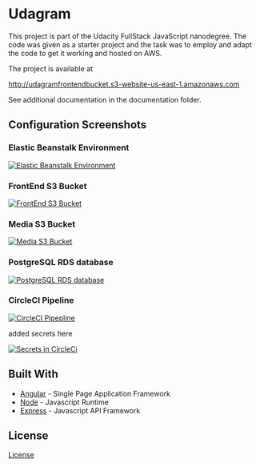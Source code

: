 # Udagram

This project is part of the Udacity FullStack JavaScript nanodegree. The code was given as a starter project and the task was to employ and adapt the code to get it working and hosted on AWS.

The project is available at

http://udagramfrontendbucket.s3-website-us-east-1.amazonaws.com

See additional documentation in the documentation folder.

## Configuration Screenshots

### Elastic Beanstalk Environment

[![Elastic Beanstalk Environment](https://i.postimg.cc/L6cyVLGJ/Screenshot-2021-06-01-at-08-42-35.png)](https://postimg.cc/56mq4Y4J)

### FrontEnd S3 Bucket

[![FrontEnd S3 Bucket](https://i.postimg.cc/ZR5jqcvM/Screenshot-2021-06-01-at-08-43-24.png)](https://postimg.cc/bG41C1Tx)

### Media S3 Bucket

[![Media S3 Bucket](https://i.postimg.cc/SKrDq5R9/Screenshot-2021-06-01-at-08-43-40.png)](https://postimg.cc/p9mDJsDV)

### PostgreSQL RDS database

[![PostgreSQL RDS database](https://i.postimg.cc/1zPJkPmP/Screenshot-2021-06-01-at-08-44-05.png)](https://postimg.cc/sM6YWkG0)

### CircleCI Pipeline

[![CircleCI Pipepline](https://i.postimg.cc/zGTx2310/Screenshot-2021-06-01-at-08-45-15.png)](https://postimg.cc/1850fmXq)

added secrets here

[![Secrets in CircleCi](https://i.postimg.cc/gjqTXJkM/Screenshot-2021-06-01-at-09-20-54.png)](https://postimg.cc/N2F4ZQXT)

## Built With

- [Angular](https://angular.io/) - Single Page Application Framework
- [Node](https://nodejs.org) - Javascript Runtime
- [Express](https://expressjs.com/) - Javascript API Framework

## License

[License](LICENSE.txt)
